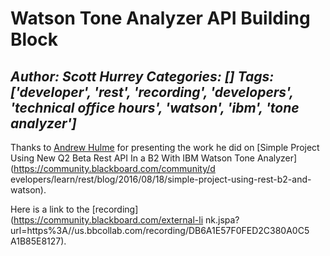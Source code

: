 # Watson Tone Analyzer API Building Block
*Author: Scott Hurrey*
*Categories: []*
*Tags: ['developer', 'rest', 'recording', 'developers', 'technical office hours', 'watson', 'ibm', 'tone analyzer']*
---
Thanks to [Andrew Hulme](https://community.blackboard.com/people/ahulme) for
presenting the work he did on [Simple Project Using New Q2 Beta Rest API In a
B2 With IBM Watson Tone Analyzer](https://community.blackboard.com/community/d
evelopers/learn/rest/blog/2016/08/18/simple-project-using-rest-b2-and-watson).

Here is a link to the [recording](https://community.blackboard.com/external-li
nk.jspa?url=https%3A//us.bbcollab.com/recording/DB6A1E57F0FED2C380A0C5
A1B85E8127).

